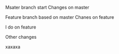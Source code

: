 Msater branch start
Changes on master

Feature branch based on master
Chanes on feature

I do on feature

Other changes

хахаха
